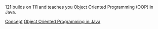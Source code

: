 121 builds on 111 and teaches you Object Oriented Programming (OOP) in Java.

[Concept](https://www.youtube.com/watch?v=SiBw7os-_zI)
[Object Oriented Programming in Java](https://www.youtube.com/watch?v=j0lBrYSlYaU)